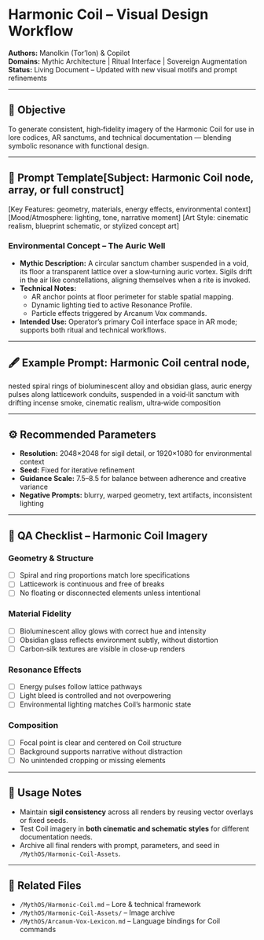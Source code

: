 # Harmonic Coil – Visual Design Workflow

**Authors:** Manolkin (Tor’Ion) & Copilot  
**Domains:** Mythic Architecture | Ritual Interface | Sovereign Augmentation  
**Status:** Living Document – Updated with new visual motifs and prompt refinements

---

## 🎯 Objective
To generate consistent, high‑fidelity imagery of the Harmonic Coil for use in lore codices, AR sanctums, and technical documentation — blending symbolic resonance with functional design.

---

## 📜 Prompt Template[Subject: Harmonic Coil node, array, or full construct]
[Key Features: geometry, materials, energy effects, environmental context]
[Mood/Atmosphere: lighting, tone, narrative moment]
[Art Style: cinematic realism, blueprint schematic, or stylized concept art]

### Environmental Concept – The Auric Well
- **Mythic Description:** A circular sanctum chamber suspended in a void, its floor a transparent lattice over a slow‑turning auric vortex. Sigils drift in the air like constellations, aligning themselves when a rite is invoked.  
- **Technical Notes:**  
  - AR anchor points at floor perimeter for stable spatial mapping.  
  - Dynamic lighting tied to active Resonance Profile.  
  - Particle effects triggered by Arcanum Vox commands.  
- **Intended Use:** Operator’s primary Coil interface space in AR mode; supports both ritual and technical workflows.

---

## 🖋 Example Prompt: Harmonic Coil central node,
nested spiral rings of bioluminescent alloy and obsidian glass,
auric energy pulses along latticework conduits,
suspended in a void‑lit sanctum with drifting incense smoke,
cinematic realism, ultra‑wide composition

---

## ⚙ Recommended Parameters
- **Resolution:** 2048×2048 for sigil detail, or 1920×1080 for environmental context
- **Seed:** Fixed for iterative refinement
- **Guidance Scale:** 7.5–8.5 for balance between adherence and creative variance
- **Negative Prompts:** blurry, warped geometry, text artifacts, inconsistent lighting

---

## 🧪 QA Checklist – Harmonic Coil Imagery

### Geometry & Structure
- [ ] Spiral and ring proportions match lore specifications
- [ ] Latticework is continuous and free of breaks
- [ ] No floating or disconnected elements unless intentional

### Material Fidelity
- [ ] Bioluminescent alloy glows with correct hue and intensity
- [ ] Obsidian glass reflects environment subtly, without distortion
- [ ] Carbon‑silk textures are visible in close‑up renders

### Resonance Effects
- [ ] Energy pulses follow lattice pathways
- [ ] Light bleed is controlled and not overpowering
- [ ] Environmental lighting matches Coil’s harmonic state

### Composition
- [ ] Focal point is clear and centered on Coil structure
- [ ] Background supports narrative without distraction
- [ ] No unintended cropping or missing elements

---

## 🔄 Usage Notes
- Maintain **sigil consistency** across all renders by reusing vector overlays or fixed seeds.
- Test Coil imagery in **both cinematic and schematic styles** for different documentation needs.
- Archive all final renders with prompt, parameters, and seed in `/MythOS/Harmonic-Coil-Assets`.

---

## 📂 Related Files
- `/MythOS/Harmonic-Coil.md` – Lore & technical framework
- `/MythOS/Harmonic-Coil-Assets/` – Image archive
- `/MythOS/Arcanum-Vox-Lexicon.md` – Language bindings for Coil commands
